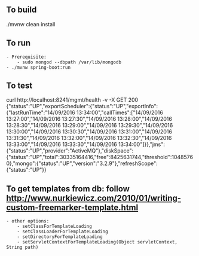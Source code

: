 ## To build
./mvnw clean install


## To run
    - Prerequisite:
        - sudo mongod --dbpath /var/lib/mongodb
    - ./mvnw spring-boot:run


## To test
curl http://localhost:8241/mgmt/health -v -X GET
200 {"status":"UP","exportScheduler":{"status":"UP","exportInfo":{"lastRunTime":"14/09/2016 13:34:00","callTimes":["14/09/2016 13:27:00","14/09/2016 13:27:30","14/09/2016 13:28:00","14/09/2016 13:28:30","14/09/2016 13:29:00","14/09/2016 13:29:30","14/09/2016 13:30:00","14/09/2016 13:30:30","14/09/2016 13:31:00","14/09/2016 13:31:30","14/09/2016 13:32:00","14/09/2016 13:32:30","14/09/2016 13:33:00","14/09/2016 13:33:30","14/09/2016 13:34:00"]}},"jms":{"status":"UP","provider":"ActiveMQ"},"diskSpace":{"status":"UP","total":30335164416,"free":8425631744,"threshold":10485760},"mongo":{"status":"UP","version":"3.2.9"},"refreshScope":{"status":"UP"}}


## To get templates from db: follow http://www.nurkiewicz.com/2010/01/writing-custom-freemarker-template.html
    - other options:
        - setClassForTemplateLoading
        - setClassLoaderForTemplateLoading
        - setDirectoryForTemplateLoading
        - setServletContextForTemplateLoading(Object servletContext, String path)
